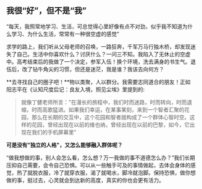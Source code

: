 ## 我很“好”，但不是“我”

“每天，我照常地学习、生活，可总觉得心里好像有点不对劲，似乎我不知道为什么学习、为什么生活，常常有一种很空虚的感觉”

求学的路上，我们听从父母老师的召唤，一路狂奔，千军万马行独木桥，却发现迷失了自己。生活中你喜欢什么？讨厌什么？一问三不知。我陷入了无休止的空虚中。高考结束后的我做了一个决定，参军入伍！换个环境，洗去满身的书生气。退伍后，改了钻牛角尖的习惯，但还是迷茫，我是谁？我该去向何方？

**去寻找自己的圈子吧！**物以类聚，人以群分。我需要志同道合的朋友！正如阳志平在《认知尺度后记：良友入境，照见尘埃》里提到的:

> 就像丁健老师所言："在漫长的旅程中，我们时而迷路，时而转向，时而退缩，时而高歌猛进。如果我们幸运，在某事某刻，来到一个智者汇聚的花园，那么在长期的交互中，这个花园和智者就构成了一个群体心智时空。这样的花园，曾经出现在以前的维也纳，曾经出现在以前的巴黎，如今，它出现在我们的手机屏幕里"

**可是没有"独立的人格"，又怎么能够融入群体呢？**

“做我想做的事，别人会怎么看，怎么想？万一我做的事不道德怎么办？”我们长期压抑自己需要，会令自己恐惧。可以从一些触手可及的事情做起，去体会身体的感觉，热了就脱衣服，冷了就穿衣服，渴了就喝水，脚冷就泡脚。保持恐惧，做你想做的事，挺过去，心灵就会到达新的高度，真实的你也会更有活力。

